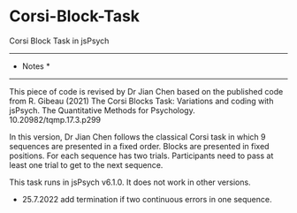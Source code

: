 # Corsi-Block-Task
Corsi Block Task in jsPsych


****************************** 
*   Notes   * 
*   **************************


This piece of code is revised by Dr Jian Chen based on the published code from R. Gibeau (2021) The Corsi Blocks Task: Variations and coding with jsPsych. The Quantitative Methods for Psychology. 10.20982/tqmp.17.3.p299

In this version, Dr Jian Chen follows the classical Corsi task in which 9 sequences are presented in a fixed order. Blocks are presented in fixed positions. For each sequence has two trials. Participants need to pass at least one trial to get to the next sequence. 

This task runs in jsPsych v6.1.0. It does not work in other versions.

- 25.7.2022 add termination if two continuous errors in one sequence. 
